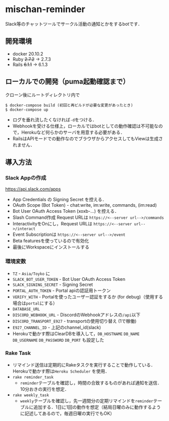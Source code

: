 # mischan-reminder
Slack等のチャットツールでサークル活動の通知とかをするbotです．   

## 開発環境
* docker 20.10.2  
* Ruby <s>2.7.2</s> -> 2.7.3
* Rails <s>6.1.1</s> -> 6.1.3 

## ローカルでの開発（puma起動確認まで）
クローン後にルートディレクトリ内で
```
$ docker-compose build (初回と再ビルドが必要な変更があったとき)
$ docker-compose up
```
* ログを垂れ流したくなければ`-d`をつける．  
* Webhookを受ける仕様上，ローカルではbotとしての動作確認は不可能なので，Herokuなど何らかのサーバを用意する必要がある．
* RailsはAPIモードでの動作なのでブラウザからアクセスしてもViewは生成されません．

## 導入方法
### Slack Appの作成
https://api.slack.com/apps

* App Credentials の Signing Secret を控える．
* OAuth Scope (Bot Token) - chat:write, im:write, commands, (im:read)
* Bot User OAuth Access Token (xoxb-...) を控える．
* Slash Command作成 Request URLは `https://<--server url-->/commands`
* InteractivityをOnにし，Request URLは `https://<--server url-->/interact`
* Event Subscriptionは `https://<--server url-->/event`
* Beta featuresを使っているので有効化
* 最後にWorkspaceにインストールする

### 環境変数
* `TZ` - `Asia/Toyko` に
* `SLACK_BOT_USER_TOKEN` - Bot User OAuth Access Token
* `SLACK_SIGNING_SECRET` - Signing Secret
* `PORTAL_AUTH_TOKEN` - Portal apiの認証用トークン
* `VERIFY_WITH` - Portalを使ったユーザー認証をするか (for debug)（使用する場合は`portal`にする）
* `DATABASE_URL`
* `DISCORD_WEBHOOK_URL` - DiscordのWebhookアドレスの`/api`以下
* `DISCORD_TRANSPORT_E927` - transportの使用切り替え (1で稼働)
* `E927_CHANNEL_ID` - 上記のchannel_id(slack)
* Herokuで動かす際はClearDBを導入して，`DB_HOSTNAME` `DB_NAME` `DB_USERNAME` `DB_PASSWORD` `DB_PORT` も設定した

### Rake Task
* リマインド送信は定期的にRakeタスクを実行することで動作している．Herokuで動かす際は`Heroku Scheduler` を使用．
* `rake reminder_task` 
  - `reminder`テーブルを確認し，時間の合致するものがあれば通知を送信．10分おきの実行を想定．
* `rake weekly_task` 
  - `weekly`テーブルを確認し，先一週間分の定期リマインドを`reminder`テーブルに追加する．1日に1回の動作を想定（結局日曜のみに動作するように記述してあるので，毎週日曜の実行でもOK）
